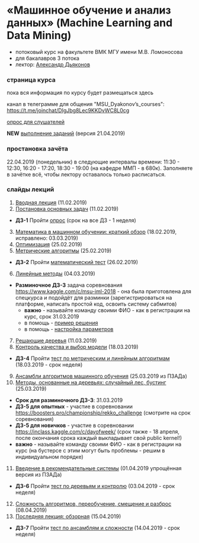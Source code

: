 # «Машинное обучение и анализ данных» (Machine Learning and Data Mining)
* потоковый курс на факультете ВМК МГУ имени М.В. Ломоносова 
* для бакалавров 3 потока
* лектор: [Александр Дьяконов](https://dyakonov.org/ag/)

### страница курса
пока вся информация по курсу будет размещаться здесь

канал в телеграмме для общения "MSU_Dyakonov’s_courses": https://t.me/joinchat/DIgJbg8Lec9KKDvWC8L0cg

[опрос для слушателей](https://docs.google.com/forms/d/e/1FAIpQLSccjUHHRveAV9txa4cyooAa2vPwDV8VqyGRqH4UWaK_6-vOMQ/viewform)

**NEW** [выполнение заданий](https://docs.google.com/spreadsheets/d/1aeg_EdzKE_auNFfmMB_aFtcpB4bKud2dB-oI5h_cdjc/edit?usp=sharing) (версия 21.04.2019)

### простановка зачёта

22.04.2019 (понедельник) в следующие интервалы времени: 11:30 - 12:30, 16:20 - 17:20, 18:30 - 19:00 (на кафедре ММП - в 680к). Заполняете в зачётке всё, чтобы лектору оставалось только расписаться.

### слайды лекций

1. [Вводная лекция](AMD01_intro_15.pdf) (11.02.2019)
2. [Постановка основных задач](AMD02_intro_class_and_reg_19.pdf) (11.02.2019)

 * **ДЗ-1** Пройти [опрос](https://docs.google.com/forms/d/e/1FAIpQLSccjUHHRveAV9txa4cyooAa2vPwDV8VqyGRqH4UWaK_6-vOMQ/viewform) (срок на все ДЗ - 1 неделя)

3. [Математика в машинном обучении: краткий обзор](AMD03_math_40.pdf) (18.02.2019, исправлено: 03.03.2019)
4. [Оптимизация](AMD04_optimization_09.pdf) (25.02.2019)
5. [Метрические алгоритмы](AMD06_metric_18.pdf) (25.02.2019)

 * **ДЗ-2** Пройти [математический тест](https://docs.google.com/forms/d/e/1FAIpQLScWC8tcQ-le8RJI9H2wJpQYQrH9bbHpCi12vbtrBCOgwqS-Lg/viewform?fbzx=-3783970256306754859) (26.02.2019)
 
 6. [Линейные методы](AMD07_linear_29.pdf) (04.03.2019)

 * **Разминочное ДЗ-3** задача соревнования https://www.kaggle.com/c/msu-iml-2018 - она была приготовлена для спецкурса и подойдёт для разминки (зарегистрироваться на платформе, написать простой код, освоить систему сабмитов)
   * **важно** - называйте команду своими ФИО - как в регистрации на курс, срок 31.03.2019
   * в помощь - [пример решения](https://github.com/Dyakonov/notebooks/blob/master/dj_benchmark_GMSC_01.ipynb)
   * в помощь - [настройка параметров](https://github.com/Dyakonov/notebooks/blob/master/dj_invest_GMSC.ipynb)

7. [Решающие деревья](AMD09_tree_20.pdf) (11.03.2019)
8. [Контроль качества и выбор модели](AMD12_control_21.pdf) (18.03.2019)

 * **ДЗ-4** Пройти [тест по метрическим и линейным алгоритмам](https://docs.google.com/forms/d/e/1FAIpQLScETwt1mfhyKTUdlm7xptqFvkF2rL_HYI2c0Q4kkWrAUQ6mig/viewform) (18.03.2019 - срок неделя)

9. [Ансамбли алгоритмов машинного обучения](PZAD2018_06_ensemble_10.pdf) (25.03.2019 из ПЗАДа)
10. [Методы, основанные на деревьях: случайный лес, бустинг](AMD10_simpleRFgbm_03.pdf) (25.03.2019)

 * **Срок для разминочного ДЗ-3**: 31.03.2019
 * **ДЗ-5 для опытных** - участие в соревновании https://boosters.pro/championship/rekko_challenge (смотрите на срок соревнования)
 * **ДЗ-5 для новичков** - участие в соревновании https://inclass.kaggle.com/c/dayofweek/ (срок также - 18 апреля, после окончания срока каждый выкладывает свой public kernel!)
 * **важно** - называйте команду своими ФИО - как в регистрации на курс (на бустерсе с этим могут быть проблемы - решим в индивидуальном порядке)

11. [Введение в рекомендательные системы](AMD22_simplerecsys_01.pdf) (01.04.2019 упрощённая версия из ПЗАДа)

 * **ДЗ-6** Пройти [тест по деревьям и контролю](https://docs.google.com/forms/d/e/1FAIpQLSebxPEXjOL3og32H3yipSYz7GSMb6XAXXW9JYdf-jlT1GsjZQ/viewform) (03.04.2019 - срок неделя)

12. [Cложность алгоритмов, переобучение, смещение и разброс](AMD13_complexity_12.pdf) (08.04.2019)
13. [Последняя лекция: обзорная](AMD30_overview_03.pdf) (15.04.2019)

 * **ДЗ-7** Пройти [тест по ансамблям и сложности](https://docs.google.com/forms/d/e/1FAIpQLSe9RIO2Pb9lqz--M2O3IsTvRt4w9JqFt1olOe4aRNH0AxFjbA/viewform) (14.04.2019 - срок неделя)
